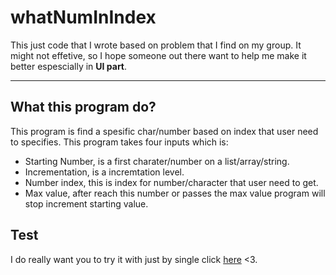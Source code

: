 # whatNumInIndex
This just code that I wrote based on problem that I find on my group. It might not effetive, so I hope someone out there want to help me make it better espescially in <b>UI part</b>.
<hr>
<h2>What this program do?</h2>
This program is find a spesific char/number based on index that user need to specifies.
This program takes four inputs which is:
<ul>
  <li>Starting Number, is a first charater/number on a list/array/string.</li>
  <li>Incrementation, is a incremtation level.</li>
  <li>Number index, this is index for number/character that user need to get.</li>
  <li>Max value, after reach this number or passes the max value program will stop increment starting value.</li>
</ul>
<h2>Test</h2>
I do really want you to try it with just by single click <a href="https://whatnuminindex.khubayan.repl.co">here</a> <3.
